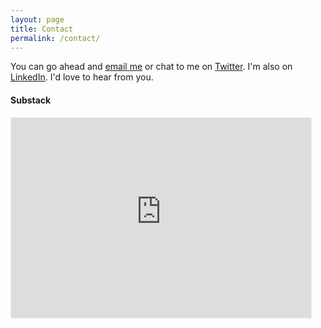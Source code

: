 ```yaml
---
layout: page
title: Contact
permalink: /contact/
---
```

You can go ahead and [email me](mailto:mail@ivorwilliams.info) or chat to me on [Twitter](http://www.twitter.com/ivorinfo). I'm also on [LinkedIn](https://www.linkedin.com/in/ivorwilliams1/). I'd love to hear from you.

#### Substack 
<iframe src="https://ivorwilliams.substack.com/embed" width="480" height="320" style="border:1px solid #EEE; background:white;" frameborder="0" scrolling="no"></iframe>


